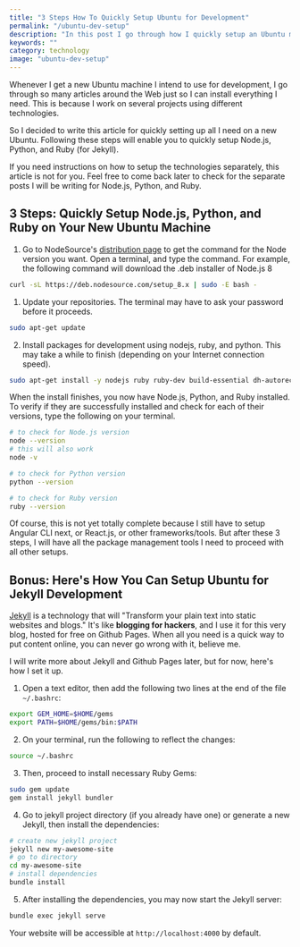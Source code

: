 ```yaml
---
title: "3 Steps How To Quickly Setup Ubuntu for Development"
permalink: "/ubuntu-dev-setup"
description: "In this post I go through how I quickly setup an Ubuntu machine for development"
keywords: ""
category: technology
image: "ubuntu-dev-setup"
---
```


Whenever I get a new Ubuntu machine I intend to use for development, I go through so many articles around the Web just so I can install everything I need. This is because I work on several projects using different technologies.

So I decided to write this article for quickly setting up all I need on a new Ubuntu. Following these steps will enable you to quickly setup Node.js, Python, and Ruby (for Jekyll). <!--more-->

If you need instructions on how to setup the technologies separately, this article is not for you. Feel free to come back later to check for the separate posts I will be writing for Node.js, Python, and Ruby.

## 3 Steps: Quickly Setup Node.js, Python, and Ruby on Your New Ubuntu Machine

1. Go to NodeSource's [distribution page](https://github.com/nodesource/distributions/blob/master/README.md#debinstall) to get the command for the Node version you want. Open a terminal, and type the command. For example, the following command will download the .deb installer of Node.js 8

```bash
curl -sL https://deb.nodesource.com/setup_8.x | sudo -E bash -
```

1. Update your repositories. The terminal may have to ask your password before it proceeds.

```bash
sudo apt-get update
```

2. Install packages for development using nodejs, ruby, and python. This may take a while to finish (depending on your Internet connection speed).

```bash
sudo apt-get install -y nodejs ruby ruby-dev build-essential dh-autoreconf make python3-pip libssl-dev libffi-dev python3-dev virtualenv python3-venv
```

When the install finishes, you now have Node.js, Python, and Ruby installed. To verify if they are successfully installed and check for each of their versions, type the following on your terminal.

```bash
# to check for Node.js version
node --version
# this will also work
node -v
```

```bash
# to check for Python version
python --version
```

```bash
# to check for Ruby version
ruby --version
```

Of course, this is not yet totally complete because I still have to setup Angular CLI next, or React.js, or other frameworks/tools. But after these 3 steps, I will have all the package management tools I need to proceed with all other setups.

## Bonus: Here's How You Can Setup Ubuntu for Jekyll Development

[Jekyll](https://jekyllrb.com) is a technology that will "Transform your plain text into static websites and blogs." It's like **blogging for hackers**, and I use it for this very blog, hosted for free on Github Pages. When all you need is a quick way to put content online, you can never go wrong with it, believe me.

I will write more about Jekyll and Github Pages later, but for now, here's how I set it up.

1. Open a text editor, then add the following two lines at the end of the file `~/.bashrc`:

```bash
export GEM_HOME=$HOME/gems
export PATH=$HOME/gems/bin:$PATH
```

2. On your terminal, run the following to reflect the changes:

```bash
source ~/.bashrc
```

3. Then, proceed to install necessary Ruby Gems:

```bash
sudo gem update
gem install jekyll bundler
```

4. Go to jekyll project directory (if you already have one) or generate a new Jekyll, then install the dependencies:

```bash
# create new jekyll project
jekyll new my-awesome-site
# go to directory
cd my-awesome-site
# install dependencies
bundle install
```

5. After installing the dependencies, you may now start the Jekyll server:

```bash
bundle exec jekyll serve
```

Your website will be accessible at `http://localhost:4000` by default.
